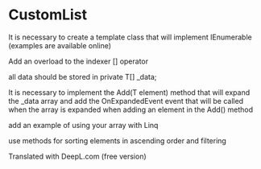 # CustomList
It is necessary to create a template class that will implement IEnumerable<T> (examples are available online)

Add an overload to the indexer [] operator 

all data should be stored in private T[] _data; 

It is necessary to implement the Add(T element) method that will expand the _data array and add the OnExpandedEvent event that will be called when the array is expanded when adding an element in the Add() method 

add an example of using your array with Linq 

use methods for sorting elements in ascending order and filtering 

Translated with DeepL.com (free version)
